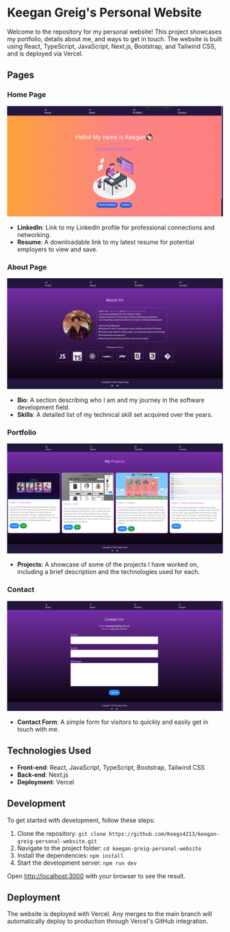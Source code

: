 # Keegan Greig's Personal Website



Welcome to the repository for my personal website! This project showcases my portfolio, details about me, and ways to get in touch. The website is built using React, TypeScript, JavaScript, Next.js, Bootstrap, and Tailwind CSS, and is deployed via Vercel.

## Pages

### Home Page
![Website screenshot](/public/homepage.PNG)
- **LinkedIn**: Link to my LinkedIn profile for professional connections and networking.
- **Resume**: A downloadable link to my latest resume for potential employers to view and save.

### About Page
![Website screenshot](/public/Aboutpage.PNG)
- **Bio**: A section describing who I am and my journey in the software development field.
- **Skills**: A detailed list of my technical skill set acquired over the years.

### Portfolio
![Website screenshot](/public/portfolio.PNG)
- **Projects**: A showcase of some of the projects I have worked on, including a brief description and the technologies used for each.

### Contact
![Website screenshot](/public/contactpage.PNG)
- **Contact Form**: A simple form for visitors to quickly and easily get in touch with me.

## Technologies Used

- **Front-end**: React, JavaScript, TypeScript, Bootstrap, Tailwind CSS
- **Back-end**: Next.js
- **Deployment**: Vercel

## Development

To get started with development, follow these steps:

1. Clone the repository: `git clone https://github.com/Keegs4213/keegan-greig-personal-website.git`
2. Navigate to the project folder: `cd keegan-greig-personal-website`
3. Install the dependencies: `npm install`
4. Start the development server: `npm run dev`

Open [http://localhost:3000](http://localhost:3000) with your browser to see the result.

## Deployment

The website is deployed with Vercel. Any merges to the main branch will automatically deploy to production through Vercel's GitHub integration.








